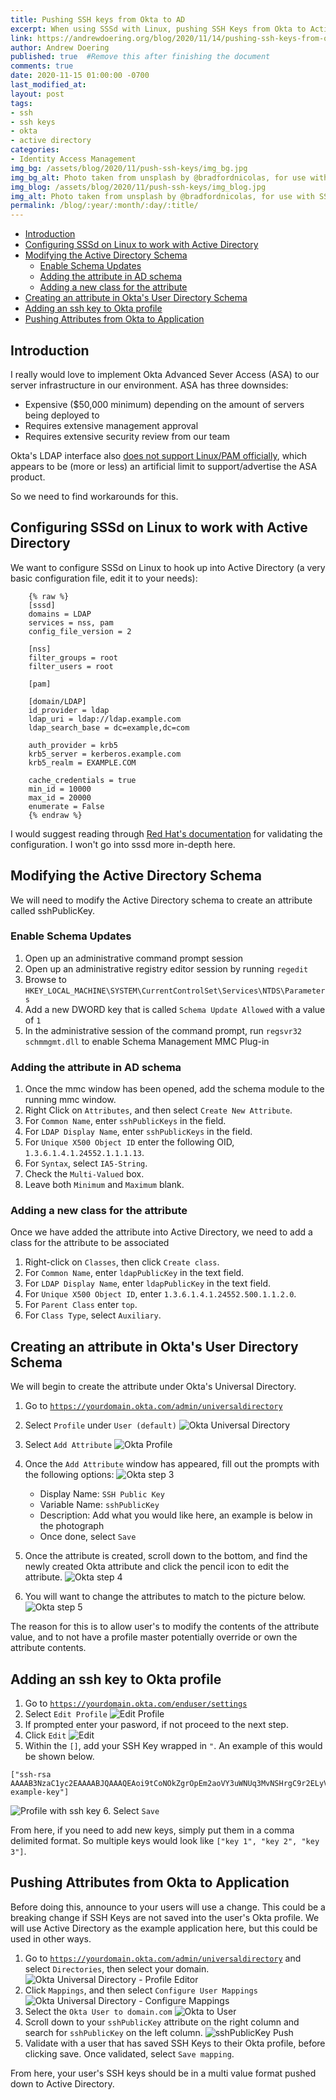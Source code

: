 ```yaml
---
title: Pushing SSH keys from Okta to AD
excerpt: When using SSSd with Linux, pushing SSH Keys from Okta to Active Directory, allowing for flexibility to push ssh keys to other services/systems.
link: https://andrewdoering.org/blog/2020/11/14/pushing-ssh-keys-from-okta-to-ad 
author: Andrew Doering
published: true  #Remove this after finishing the document
comments: true
date: 2020-11-15 01:00:00 -0700
last_modified_at: 
layout: post
tags:
- ssh
- ssh keys
- okta
- active directory
categories:
- Identity Access Management
img_bg: /assets/blog/2020/11/push-ssh-keys/img_bg.jpg
img_bg_alt: Photo taken from unsplash by @bradfordnicolas, for use with SSH Key blog post by Andrew Doering.
img_blog: /assets/blog/2020/11/push-ssh-keys/img_blog.jpg
img_alt: Photo taken from unsplash by @bradfordnicolas, for use with SSH Key blog post by Andrew Doering.
permalink: /blog/:year/:month/:day/:title/
---
```

- [Introduction](#introduction)
- [Configuring SSSd on Linux to work with Active Directory](#configuring-sssd-on-linux-to-work-with-active-directory)
- [Modifying the Active Directory Schema](#modifying-the-active-directory-schema)
  - [Enable Schema Updates](#enable-schema-updates)
  - [Adding the attribute in AD schema](#adding-the-attribute-in-ad-schema)
  - [Adding a new class for the attribute](#adding-a-new-class-for-the-attribute)
- [Creating an attribute in Okta's User Directory Schema](#creating-an-attribute-in-oktas-user-directory-schema)
- [Adding an ssh key to Okta profile](#adding-an-ssh-key-to-okta-profile)
- [Pushing Attributes from Okta to Application](#pushing-attributes-from-okta-to-application)

## Introduction

I really would love to implement Okta Advanced Sever Access (ASA) to our server infrastructure in our environment. ASA has three downsides:

* Expensive ($50,000 minimum) depending on the amount of servers being deployed to 
* Requires extensive management approval
* Requires extensive security review from our team

Okta's LDAP interface also [does not support Linux/PAM officially](https://help.okta.com/en/prod/Content/Topics/Directory/LDAP-interface-limitations.htm), which appears to be (more or less) an artificial limit to support/advertise the ASA product.

So we need to find workarounds for this.

## Configuring SSSd on Linux to work with Active Directory

We want to configure SSSd on Linux to hook up into Active Directory (a very basic configuration file, edit it to your needs):

```text
    {% raw %}
    [sssd]
    domains = LDAP
    services = nss, pam
    config_file_version = 2

    [nss]
    filter_groups = root
    filter_users = root

    [pam]

    [domain/LDAP]
    id_provider = ldap
    ldap_uri = ldap://ldap.example.com
    ldap_search_base = dc=example,dc=com

    auth_provider = krb5
    krb5_server = kerberos.example.com
    krb5_realm = EXAMPLE.COM

    cache_credentials = true
    min_id = 10000
    max_id = 20000
    enumerate = False
    {% endraw %}
```

I would suggest reading through [Red Hat's documentation](https://access.redhat.com/documentation/en-us/red_hat_enterprise_linux/7/html/windows_integration_guide/sssd-integration-intro#sssd-ad-proc) for validating the configuration. I won't go into sssd more in-depth here. 

## Modifying the Active Directory Schema

We will need to modify the Active Directory schema to create an attribute called sshPublicKey.

### Enable Schema Updates

1. Open up an administrative command prompt session
2. Open up an administrative registry editor session by running `regedit`
3. Browse to `HKEY_LOCAL_MACHINE\SYSTEM\CurrentControlSet\Services\NTDS\Parameters`
4. Add a new DWORD key that is called `Schema Update Allowed` with a value of `1`
5. In the administrative session of the command prompt, run `regsvr32 schmmgmt.dll` to enable Schema Management MMC Plug-in

### Adding the attribute in AD schema

1. Once the mmc window has been opened, add the schema module to the running mmc window.
2. Right Click on `Attributes`, and then select `Create New Attribute`.
3. For `Common Name`, enter `sshPublicKeys` in the field.
4. For `LDAP Display Name`, enter `sshPublicKeys` in the field.
5. For `Unique X500 Object ID` enter the following OID, `1.3.6.1.4.1.24552.1.1.1.13`.
6. For `Syntax`, select `IA5-String`.
7. Check the `Multi-Valued` box.
8. Leave both `Minimum` and `Maximum` blank.

### Adding a new class for the attribute

Once we have added the attribute into Active Directory, we need to add a class for the attribute to be associated 

1. Right-click on `Classes`, then click `Create class`.
2. For `Common Name`, enter `ldapPublicKey` in the text field.
3. For `LDAP Display Name`, enter `ldapPublicKey` in the text field.
4. For `Unique X500 Object ID`, enter `1.3.6.1.4.1.24552.500.1.1.2.0`.
5. For `Parent Class` enter `top`.
6. For `Class Type`, select `Auxiliary`.

## Creating an attribute in Okta's User Directory Schema

We will begin to create the attribute under Okta's Universal Directory.

1. Go to [`https://yourdomain.okta.com/admin/universaldirectory`](https://yourdomain.okta.com/admin/universaldirectory)
2. Select `Profile` under `User (default)`
  ![Okta Universal Directory](/assets/blog/2020/11/push-ssh-keys/okta-step1.png)

3. Select `Add Attribute`
  ![Okta Profile](/assets/blog/2020/11/push-ssh-keys/okta-step2.png)

4. Once the `Add Attribute` window has appeared, fill out the prompts with the following options:
  ![Okta step 3](/assets/blog/2020/11/push-ssh-keys/okta-step3.png)

   * Display Name: `SSH Public Key`
   * Variable Name: `sshPublicKey`
   * Description: Add what you would like here, an example is below in the photograph
   * Once done, select `Save`

5. Once the attribute is created, scroll down to the bottom, and find the newly created Okta attribute and click the pencil icon to edit the attribute.
  ![Okta step 4](/assets/blog/2020/11/push-ssh-keys/okta-step4.png)

6. You will want to change the attributes to match to the picture below.
  ![Okta step 5](/assets/blog/2020/11/push-ssh-keys/okta-step5.png)

  The reason for this is to allow user's to modify the contents of the attribute value, and to not have a profile master potentially override or own the attribute contents.

## Adding an ssh key to Okta profile

1. Go to [`https://yourdomain.okta.com/enduser/settings`](https://yourdomain.okta.com/enduser/settings)
2. Select `Edit Profile`
  ![Edit Profile](/assets/blog/2020/11/push-ssh-keys/okta-profile-add-key1.png)
3. If prompted enter your pasword, if not proceed to the next step.
4. Click `Edit`
  ![Edit](/assets/blog/2020/11/push-ssh-keys/okta-profile-add-key2.png)
5. Within the `[]`, add your SSH Key wrapped in `"`. An example of this would be shown below.
  ```
  ["ssh-rsa AAAAB3NzaC1yc2EAAAABJQAAAQEAoi9tCoNOkZgrOpEm2aoVY3uWNUq3MvNSHrgC9r2ELyVpODAz7eCFswszhtYB2o1FPqarJxJq3QQjflhEAZ16o7oaMD8kWzTdGMBjy9vynCr9dMQTuWoEBlAFNsjK1xdaJyWM2sEFV7p6c85yxeeDei1wBPc1AA4X9H2uS4ZTjaNm/Zobe7j7q8lc/e2Sb0tvY0auLv1sRRScxgZFQ5X/uMK0VtcubXxWxh6JceOb4BZRmHDCXOmX3z3wevtuDw6udafyZ6sjowSFH+PD+p7V97m9S81mQAuXfXzgmd/LrRlxHuzx0DpHKbi623lDvWWNb9QJwlLKbfMEP/DGPiEdsw== example-key"]
  ```
  ![Profile with ssh key](/assets/blog/2020/11/push-ssh-keys/okta-profile-add-key3.png)
6. Select `Save`

From here, if you need to add new keys, simply put them in a comma delimited format. So multiple keys would look like `["key 1", "key 2", "key 3"]`.

## Pushing Attributes from Okta to Application

Before doing this, announce to your users will use a change. This could be a breaking change if SSH Keys are not saved into the user's Okta profile. We will use Active Directory as the example application here, but this could be used in other ways.

1. Go to [`https://yourdomain.okta.com/admin/universaldirectory`](https://yourdomain.okta.com/admin/universaldirectory) and select `Directories`, then select your domain.
  ![Okta Universal Directory - Profile Editor](/assets/blog/2020/11/push-ssh-keys/okta-to-ad-step1.png)
2. Click `Mappings`, and then select `Configure User Mappings`
  ![Okta Universal Directory - Configure Mappings](/assets/blog/2020/11/push-ssh-keys/okta-to-ad-step2.png)
3. Select the `Okta User to domain.com`
  ![Okta to User](/assets/blog/2020/11/push-ssh-keys/okta-to-ad-step3.png)
4. Scroll down to your `sshPublicKey` attribute on the right column and search for `sshPublicKey` on the left column. 
  ![sshPublicKey Push](/assets/blog/2020/11/push-ssh-keys/okta-to-ad-step4.png)
5. Validate with a user that has saved SSH Keys to their Okta profile, before clicking save. Once validated, select `Save mapping`.

From here, your user's SSH keys should be in a multi value format pushed down to Active Directory.
